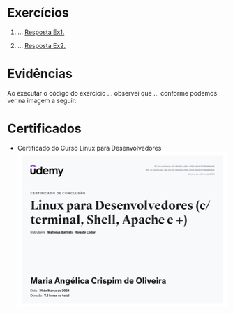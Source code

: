 # Exercícios

1. ...
[Resposta Ex1.](exercicios/ex1.txt)


2. ...
[Resposta Ex2.](exercicios/ex2.txt)




# Evidências


Ao executar o código do exercício ... observei que ... conforme podemos ver na imagem a seguir:


<!-- ![Evidencia 1](evidencias/'nome'.webp) -->



# Certificados


- Certificado do Curso Linux para Desenvolvedores
![Curso Linux para Desenvolvedores](certificados/cursoLinux.png)


